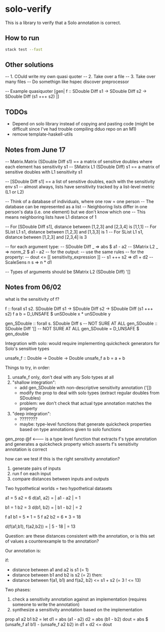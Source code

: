 # solo-verify

This is a library to verify that a Solo annotation is correct.

## How to run
```bash
stack test --fast
```

## Other solutions

-- 1. COuld write my own quasi quoter
-- 2. Take over a file
-- 3. Take over many files
-- Do somethign like hspec discover preprocessor

-- Example quasiquoter
[gen| f :: SDouble Diff s1 -> SDouble Diff s2 -> SDouble Diff (s1 +++ s2) |]

## TODOs

* Depend on solo library instead of copying and pasting code (might be difficult since I've had trouble compiling dduo repo on an M1)
* remove template-haskell-utils

## Notes from June 17

-- Matrix.Matrix (SDouble Diff s1)   == a matrix of sensitive doubles where each element has sensitivity s1
-- SMatrix L1 (SDouble Diff) s1      == a matrix of sensitive doubles with L1 sensitivity s1

-- [SDouble Diff s1]  == a list of sensitive doubles, each with the sensitivity env s1
-- almost always, lists have sensitivity tracked by a list-level metric (L1 or L2)

-- Think of a database of individuals, where one row = one person
-- The database can be represented as a list
-- Neighboring lists differ in one person's data (i.e. one element) but we don't know which one
-- This means neighboring lists have L1 distance of 1

-- For [SDouble Diff s1], distance between [1,2,3] and [2,3,4] is [1,1,1]
-- For SList L1 s1, distance between [1,2,3] and [1,3,3] is 1
-- For SList L1 s1, distance between [1,2,3] and [2,3,4] is 3

-- for each argument type:
--  SDouble Diff _ => abs $ a1 - a2
--  SMatrix L2 _ => norm_2 $ a1 - a2
-- for the output:
--  use the same rules
-- for the property:
--  dout <= [[ sensitivity_expression ]]
--  s1 +++ s2 => d1 + d2
--  ScaleSens n s => n * d1

-- Types of arguments should be SMatrix L2 (SDouble Diff) '[]


## Notes from 06/02
what is the sensitivity of f?

f :: forall s1 s2. SDouble Diff s1 -> SDouble Diff s2 -> SDouble Diff (s1 +++ s2)
f a b = D_UNSAFE $ unSDouble x * unSDouble y

gen_SDouble :: forall s. SDouble Diff s -- NOT SURE AT ALL
gen_SDouble :: SDouble Diff '[] -- NOT SURE AT ALL
gen_SDouble = D_UNSAFE $ gen_double

Integration with solo: would require implementing quickcheck generators for Solo's sensitive types

unsafe_f :: Double -> Double -> Double
unsafe_f a b = a + b

Things to try, in order:
1. unsafe_f only, don't deal with any Solo types at all
2. "shallow integration":
   - add gen_SDouble with non-descriptive sensitivity annotation ('[])
   - modify the prop to deal with solo types (extract regular doubles from SDoubles)
   - problem: we don't check that actual type annotation matches the property
3. "deep integration":
   - ????????
   - maybe: type-level functions that generate quickcheck properties based on type annotations given to solo functions

gen_prop @f <--- is a type level function that extracts f's type annotation and generates a quickcheck property which asserts f's sensitivity annotation is correct

how can we test if this is the right sensitivity annotation?

1. generate pairs of inputs
2. run f on each input
3. compare distances between inputs and outputs

Two hypothetical worlds = two hypothetical datasets

a1 = 5
a2 = 6
d(a1, a2) = | a1 - a2 | = 1

b1 = 1
b2 = 3
d(b1, b2) = | b1 - b2 | = 2

f a1 b1 = 5 * 1 = 5
f a2 b2 = 6 * 3 = 18

d(f(a1,b1), f(a2,b2)) = | 5 - 18 | = 13


Question: are these distances consistent with the annotation, or is this set of values a counterexample to the annotation?

Our annotation is:

 if:
  - distance between a1 and a2 is s1 (= 1)
  - distance between b1 and b2 is s2 (= 2)
 then:
  - distance between f(a1, b1) and f(a2, b2) <= s1 + s2 (= 3 ! <= 13)


Two phases:
1. check a sensitivity annotation against an implementation (requires someone to write the annotation)
2. synthesize a sensitivity annotation based on the implementation

prop a1 a2 b1 b2 =
  let d1 = abs (a1 - a2)
      d2 = abs (b1 - b2)
      dout = abs $ (unsafe_f a1 b1) - (unsafe_f a2 b2)
  in d1 + d2 <= dout

